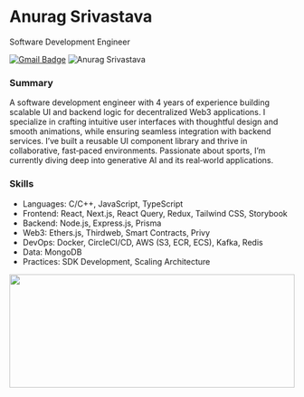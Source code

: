 # Anurag Srivastava

Software Development Engineer

[![Gmail Badge](https://img.shields.io/badge/anurag.as.srivastava@gmail.com-30302f?style=flat&logo=Gmail&logoColor=white)](mailto:anurag.as.srivastava@gmail.com)
<img src="https://komarev.com/ghpvc/?username=SingingApple" alt="Anurag Srivastava">

### Summary

A software development engineer with 4 years of experience building scalable UI and backend logic for decentralized Web3 applications. I specialize in crafting intuitive user interfaces with thoughtful design and smooth animations, while ensuring seamless integration with backend services. I’ve built a reusable UI component library and thrive in collaborative, fast‑paced environments. Passionate about sports, I’m currently diving deep into generative AI and its real‑world applications.

### Skills

- Languages: C/C++, JavaScript, TypeScript
- Frontend: React, Next.js, React Query, Redux, Tailwind CSS, Storybook
- Backend: Node.js, Express.js, Prisma
- Web3: Ethers.js, Thirdweb, Smart Contracts, Privy
- DevOps: Docker, CircleCI/CD, AWS (S3, ECR, ECS), Kafka, Redis
- Data: MongoDB
- Practices: SDK Development, Scaling Architecture

<img src="https://vincentgarreau.com/particles.js/assets/img/
kbLd9vb_new.gif"  width="100%" height="200px"/>
